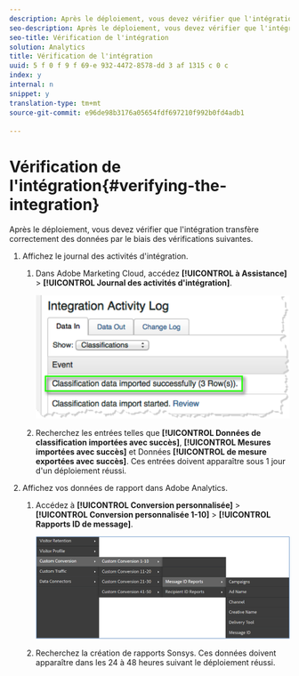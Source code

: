 ```yaml
---
description: Après le déploiement, vous devez vérifier que l'intégration transfère correctement des données par le biais des vérifications suivantes.
seo-description: Après le déploiement, vous devez vérifier que l'intégration transfère correctement des données par le biais des vérifications suivantes.
seo-title: Vérification de l'intégration
solution: Analytics
title: Vérification de l'intégration
uuid: 5 f 0 f 9 f 69-e 932-4472-8578-dd 3 af 1315 c 0 c
index: y
internal: n
snippet: y
translation-type: tm+mt
source-git-commit: e96de98b3176a05654fdf697210f992b0fd4adb1

---
```



# Vérification de l'intégration{#verifying-the-integration}

Après le déploiement, vous devez vérifier que l'intégration transfère correctement des données par le biais des vérifications suivantes.

1. Affichez le journal des activités d'intégration.
   1. Dans Adobe Marketing Cloud, accédez **[!UICONTROL à Assistance]** &gt; **[!UICONTROL Journal des activités d'intégration]**.

      ![](assets/integration_activity_log.png)

   1. Recherchez les entrées telles que **[!UICONTROL Données de classification importées avec succès]**, **[!UICONTROL Mesures importées avec succès]** et Données **[!UICONTROL de mesure exportées avec succès]**. Ces entrées doivent apparaître sous 1 jour d'un déploiement réussi.
1. Affichez vos données de rapport dans Adobe Analytics.
   1. Accédez à **[!UICONTROL Conversion personnalisée]** &gt; **[!UICONTROL Conversion personnalisée 1-10]** &gt; **[!UICONTROL Rapports ID de message]**.

      ![](assets/reporting.png)

   1. Recherchez la création de rapports Sonsys. Ces données doivent apparaître dans les 24 à 48 heures suivant le déploiement réussi.
